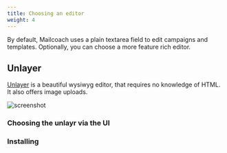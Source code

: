 ```yaml
---
title: Choosing an editor
weight: 4
---
```


By default, Mailcoach uses a plain textarea field to edit campaigns and templates. Optionally, you can choose a more feature rich editor.

## Unlayer

[Unlayer](https://unlayer.com) is a beautiful wysiwyg editor, that requires no knowledge of HTML. It also offers image uploads.

![screenshot](/images/docs/v3/app/editors/unlayer.png)

### Choosing the unlayr via the UI

### Installing 
